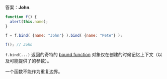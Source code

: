 答案：**John**.

```js run no-beautify
function f() {
  alert(this.name);
}

f = f.bind( {name: "John"} ).bind( {name: "Pete"} );

f(); // John
```

`f.bind(...)` 返回的奇特的 [bound function](https://tc39.github.io/ecma262/#sec-bound-function-exotic-objects) 对象仅在创建的时候记忆上下文（以及可能提供了的参数）。

一个函数不能作为重复边界。
